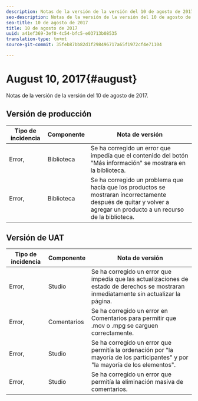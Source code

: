 ```yaml
---
description: Notas de la versión de la versión del 10 de agosto de 2017.
seo-description: Notas de la versión de la versión del 10 de agosto de 2017.
seo-title: 10 de agosto de 2017
title: 10 de agosto de 2017
uuid: a41ef369-3ef0-4c54-bfc5-e03713b08535
translation-type: tm+mt
source-git-commit: 35feb87bb82d1f298496717a65f1972cf4e71104

---
```



# August 10, 2017{#august}

Notas de la versión de la versión del 10 de agosto de 2017.

## Versión de producción

| **Tipo de incidencia** | **Componente** | **Nota de versión** |
|---|---|---|
| Error, | Biblioteca | Se ha corregido un error que impedía que el contenido del botón "Más información" se mostrara en la biblioteca. |
| Error, | Biblioteca | Se ha corregido un problema que hacía que los productos se mostraran incorrectamente después de quitar y volver a agregar un producto a un recurso de la biblioteca. |

## Versión de UAT

| **Tipo de incidencia** | **Componente** | **Nota de versión** |
|---|---|---|
| Error, | Studio | Se ha corregido un error que impedía que las actualizaciones de estado de derechos se mostraran inmediatamente sin actualizar la página. |
| Error, | Comentarios | Se ha corregido un error en Comentarios para permitir que .mov o .mpg se carguen correctamente. |
| Error, | Studio | Se ha corregido un error que permitía la ordenación por "la mayoría de los participantes" y por "la mayoría de los elementos". |
| Error, | Studio | Se ha corregido un error que permitía la eliminación masiva de comentarios. |

